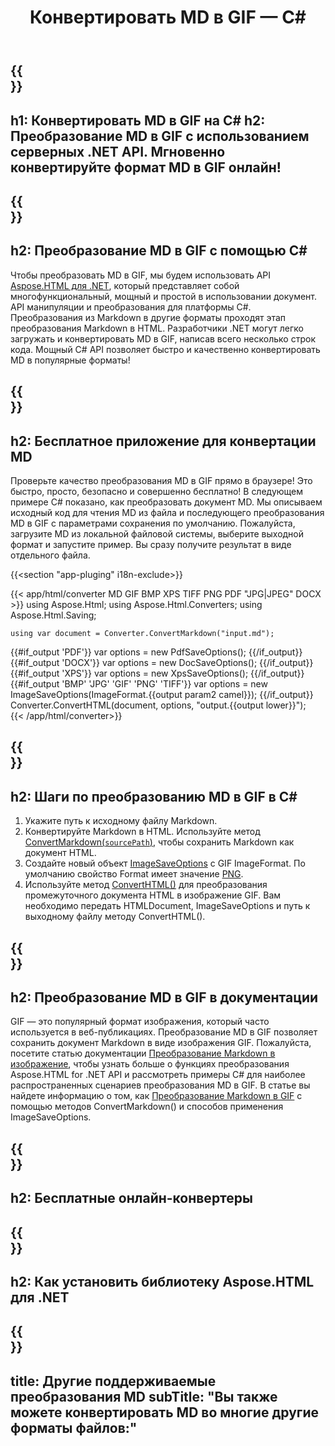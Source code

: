 ﻿---
translation: true
template: /templates/_template-conversion-child.md
title: Конвертировать MD в GIF — C#
description: Пример кода C# для преобразования MD в GIF. Легко используйте API в любом приложении .NET. Попробуйте онлайн конвертер MD в GIF бесплатно!
url: /net/conversion/md-to-gif/
family: html
platformtag: net
feature: conversion
informat: MD
outformat: GIF
otherformats: PDF DOCX XPS BMP JPEG PNG TIFF HTML
howto: howtoMd
---

{{<section banner>}}
---
h1: Конвертировать MD в GIF на C#
h2: Преобразование MD в GIF с использованием серверных .NET API. Мгновенно конвертируйте формат MD в GIF онлайн!
---

{{<section overview>}}
---
h2: Преобразование MD в GIF с помощью C#
---

Чтобы преобразовать MD в GIF, мы будем использовать API [Aspose.HTML для .NET](https://products.aspose.com/html/net/), который представляет собой многофункциональный, мощный и простой в использовании документ. API манипуляции и преобразования для платформы C#. Преобразования из Markdown в другие форматы проходят этап преобразования Markdown в HTML. Разработчики .NET могут легко загружать и конвертировать MD в GIF, написав всего несколько строк кода. Мощный C# API позволяет быстро и качественно конвертировать MD в популярные форматы!

{{<section demos>}}
---
h2: Бесплатное приложение для конвертации MD
---

Проверьте качество преобразования MD в GIF прямо в браузере! Это быстро, просто, безопасно и совершенно бесплатно! В следующем примере C# показано, как преобразовать документ MD. Мы описываем исходный код для чтения MD из файла и последующего преобразования MD в GIF с параметрами сохранения по умолчанию. Пожалуйста, загрузите MD из локальной файловой системы, выберите выходной формат и запустите пример. Вы сразу получите результат в виде отдельного файла.

{{<section "app-pluging" i18n-exclude>}}

{{< app/html/converter MD GIF BMP XPS TIFF PNG PDF "JPG|JPEG" DOCX >}}
using Aspose.Html;
using Aspose.Html.Converters;
using Aspose.Html.Saving;

    using var document = Converter.ConvertMarkdown("input.md");
{{#if_output 'PDF'}}
    var options = new PdfSaveOptions();
{{/if_output}}
{{#if_output 'DOCX'}}
    var options = new DocSaveOptions();
{{/if_output}}
{{#if_output 'XPS'}}
    var options = new XpsSaveOptions();
{{/if_output}}
{{#if_output 'BMP' 'JPG' 'GIF' 'PNG' 'TIFF'}}
    var options = new ImageSaveOptions(ImageFormat.{{output param2 camel}});
{{/if_output}}
    Converter.ConvertHTML(document, options, "output.{{output lower}}");   
{{< /app/html/converter>}}


{{<section steps>}}
---
h2: Шаги по преобразованию MD в GIF в C#
---
1. Укажите путь к исходному файлу Markdown.
1. Конвертируйте Markdown в HTML. Используйте метод [ConvertMarkdown(`sourcePath`)](https://reference.aspose.com/html/net/aspose.html.converters.converter/convertmarkdown/methods/4), чтобы сохранить Markdown как документ HTML.
1. Создайте новый объект [ImageSaveOptions](https://reference.aspose.com/html/net/aspose.html.saving/imagesaveoptions) с GIF ImageFormat. По умолчанию свойство Format имеет значение [PNG](https://reference.aspose.com/html/net/aspose.html.rendering.image/imageformat).
1. Используйте метод [ConvertHTML()](https://reference.aspose.com/html/net/aspose.html.converters/converter/converthtml/) для преобразования промежуточного документа HTML в изображение GIF. Вам необходимо передать HTMLDocument, ImageSaveOptions и путь к выходному файлу методу ConvertHTML().

{{<section documentation>}}
---
h2: Преобразование MD в GIF в документации
---

GIF — это популярный формат изображения, который часто используется в веб-публикациях. Преобразование MD в GIF позволяет сохранить документ Markdown в виде изображения GIF. Пожалуйста, посетите статью документации [Преобразование Markdown в изображение](https://docs.aspose.com/html/net/converting-between-formats/markdown-to-image/), чтобы узнать больше о функциях преобразования Aspose.HTML for .NET API и рассмотреть примеры C# для наиболее распространенных сценариев преобразования MD в GIF. В статье вы найдете информацию о том, как <a href="https://docs.aspose.com/html/net/converting-between-formats/markdown-to-image/#convert-markdown-to-gif " target="_blank">Преобразование Markdown в GIF</a> с помощью методов ConvertMarkdown() и способов применения ImageSaveOptions.

{{<section online-converters>}}
---
h2: Бесплатные онлайн-конвертеры
---

{{<section get-started>}}
---
h2: Как установить библиотеку Aspose.HTML для .NET
---

{{<section other-conversions>}}
---
title: Другие поддерживаемые преобразования MD
subTitle: "Вы также можете конвертировать MD во многие другие форматы файлов:"
---